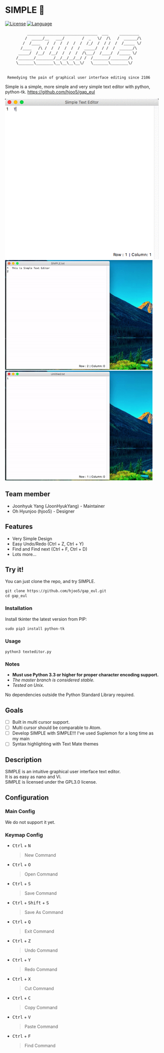 SIMPLE :memo:
=============

[![License](https://img.shields.io/badge/license-GPL3.0-green.svg)](https://opensource.org/licenses/GPL3.0)
[![Language](https://img.shields.io/badge/Language-Python-blue.svg)](https://www.python.org/)

              ________________________________  ___     _________
             /  _____/__   ___/        /  _   \/  /\   /  ______/\
            /  /____   /  /  /  /  /  /  /_/  /  / /  /  /_____ \/
           /____   /\ /  /  /  /  /  /  _____/  / /  /  ______/\
          _____/  /__/  /__/  /  /  /  /\___/  /____/  /_____ \/
         /_______/________/__/__/__/__/ /  /_______/________/\
         \_______\________\__\__\__\__\/   \_______\________\/


     Remedying the pain of graphical user interface editing since 2106


Simple is a simple, more simple and very simple text editor with python, python-tk. https://github.com/hjoo5/gap_eul  


![SIMPLE in action](https://github.com/hjoo5/gap_eul/blob/master/image/01.gif?raw=true)  
![Save in action](https://github.com/hjoo5/gap_eul/blob/master/image/02.gif?raw=true)
![Open in action](https://github.com/hjoo5/gap_eul/blob/master/image/03.gif?raw=true)  

## Team member
 * Joonhyuk Yang (JoonHyukYang) - Maintainer
 * Oh Hyunjoo (hjoo5) - Designer


## Features
 * Very Simple Design
 * Easy Undo/Redo (Ctrl + Z, Ctrl + Y)
 * Find and Find next (Ctrl + F, Ctrl + D)
 * Lots more...


## Try it!

You can just clone the repo, and try SIMPLE.

    git clone https://github.com/hjoo5/gap_eul.git
    cd gap_eul

### Installation

Install tkinter the latest version from PIP:

    sudo pip3 install python-tk

### Usage

    python3 texteditor.py

### Notes
 - **Must use Python 3.3 or higher for proper character encoding support.**
 - *The master branch is considered stable.*
 - *Tested on Unix.*

No dependencies outside the Python Standard Library required.

## Goals  
- [ ] Built in multi cursor support.  
- [ ] Multi cursor should be comparable to Atom.  
- [ ] Develop SIMPLE with SIMPLE!!! I've used Suplemon for a long time as my main  
- [ ] Syntax highlighting with Text Mate themes  

## Description
SIMPLE is an intuitive graphical user interface text editor.  
It is as easy as nano and Vi.  
SIMPLE is licensed under the GPL3.0 license.

## Configuration

### Main Config
We do not support it yet.


### Keymap Config

 * <kbd>Ctrl</kbd> + <kbd>N</kbd>
   > New Command

 * <kbd>Ctrl</kbd> + <kbd>O</kbd>
   > Open Command

 * <kbd>Ctrl</kbd> + <kbd>S</kbd>
   > Save Command

 * <kbd>Ctrl</kbd> + <kbd>Shift</kbd> + <kbd>S</kbd>
   > Save As Command

 * <kbd>Ctrl</kbd> + <kbd>Q</kbd>
   > Exit Command

 * <kbd>Ctrl</kbd> + <kbd>Z</kbd>
   > Undo Command

 * <kbd>Ctrl</kbd> + <kbd>Y</kbd>
   > Redo Command

 * <kbd>Ctrl</kbd> + <kbd>X</kbd>
   > Cut Command

 * <kbd>Ctrl</kbd> + <kbd>C</kbd>
   > Copy Command

 * <kbd>Ctrl</kbd> + <kbd>V</kbd>
   > Paste Command

 * <kbd>Ctrl</kbd> + <kbd>F</kbd>
   > Find Command
